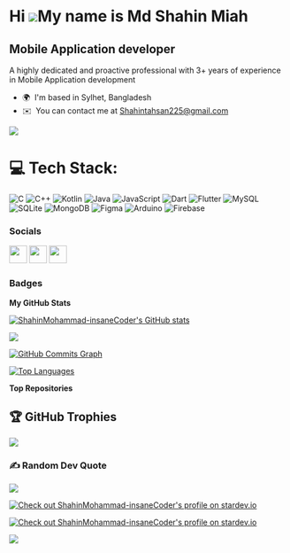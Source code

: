 Hi ![](https://user-images.githubusercontent.com/18350557/176309783-0785949b-9127-417c-8b55-ab5a4333674e.gif)My name is Md Shahin Miah
======================================================================================================================================

Mobile Application developer
----------------------------

A highly dedicated and proactive professional with 3+ years of experience in Mobile Application development

* 🌍  I'm based in Sylhet, Bangladesh
* ✉️  You can contact me at [Shahintahsan225@gmail.com](mailto:Shahintahsan225@gmail.com)

<a href="https://www.github.com/ShahinMohammad-insaneCoder" target="_blank" rel="noreferrer"><img
src="https://img.shields.io/github/followers/ShahinMohammad-insaneCoder?logo=github&style=for-the-badge&color=0891b2&labelColor=1c1917" /></a>


# 💻 Tech Stack:
![C](https://img.shields.io/badge/c-%2300599C.svg?style=for-the-badge&logo=c&logoColor=white) ![C++](https://img.shields.io/badge/c++-%2300599C.svg?style=for-the-badge&logo=c%2B%2B&logoColor=white) ![Kotlin](https://img.shields.io/badge/kotlin-%230095D5.svg?style=for-the-badge&logo=kotlin&logoColor=white) ![Java](https://img.shields.io/badge/java-%23ED8B00.svg?style=for-the-badge&logo=java&logoColor=white) ![JavaScript](https://img.shields.io/badge/javascript-%23323330.svg?style=for-the-badge&logo=javascript&logoColor=%23F7DF1E) ![Dart](https://img.shields.io/badge/dart-%230175C2.svg?style=for-the-badge&logo=dart&logoColor=white) ![Flutter](https://img.shields.io/badge/Flutter-%2302569B.svg?style=for-the-badge&logo=Flutter&logoColor=white) ![MySQL](https://img.shields.io/badge/mysql-%2300f.svg?style=for-the-badge&logo=mysql&logoColor=white) ![SQLite](https://img.shields.io/badge/sqlite-%2307405e.svg?style=for-the-badge&logo=sqlite&logoColor=white) ![MongoDB](https://img.shields.io/badge/MongoDB-%234ea94b.svg?style=for-the-badge&logo=mongodb&logoColor=white) 	![Figma](https://img.shields.io/badge/figma-%23F24E1E.svg?style=for-the-badge&logo=figma&logoColor=white) ![Arduino](https://img.shields.io/badge/-Arduino-00979D?style=for-the-badge&logo=Arduino&logoColor=white) ![Firebase](https://img.shields.io/badge/firebase-%23039BE5.svg?style=for-the-badge&logo=firebase)



### Socials

<p align="left"> <a href="https://www.github.com/ShahinMohammad-insaneCoder" target="_blank" rel="noreferrer"><img src="https://raw.githubusercontent.com/danielcranney/readme-generator/main/public/icons/socials/github.svg" width="32" height="32" /></a> <a href="https://www.linkedin.com/in/mohammad-shahin-0181431a4" target="_blank" rel="noreferrer"><img src="https://raw.githubusercontent.com/danielcranney/readme-generator/main/public/icons/socials/linkedin.svg" width="32" height="32" /></a> <a href="https://www.stackoverflow.com/users/13927880/shahin" target="_blank" rel="noreferrer"><img src="https://raw.githubusercontent.com/danielcranney/readme-generator/main/public/icons/socials/stackoverflow.svg" width="32" height="32" /></a></p>

### Badges

<b>My GitHub Stats</b>

<a href="http://www.github.com/ShahinMohammad-insaneCoder"><img src="https://github-readme-stats.vercel.app/api?username=ShahinMohammad-insaneCoder&show_icons=true&hide=&count_private=true&title_color=0891b2&text_color=ffffff&icon_color=0891b2&bg_color=1c1917&hide_border=true&show_icons=true" alt="ShahinMohammad-insaneCoder's GitHub stats" /></a>

<a href="http://www.github.com/ShahinMohammad-insaneCoder"><img src="https://github-readme-streak-stats.herokuapp.com/?user=ShahinMohammad-insaneCoder&stroke=ffffff&background=1c1917&ring=0891b2&fire=0891b2&currStreakNum=ffffff&currStreakLabel=0891b2&sideNums=ffffff&sideLabels=ffffff&dates=ffffff&hide_border=true" /></a>

<a href="http://www.github.com/ShahinMohammad-insaneCoder"><img src="https://github-readme-activity-graph.cyclic.app/graph?username=ShahinMohammad-insaneCoder&bg_color=1c1917&color=ffffff&line=0891b2&point=ffffff&area_color=1c1917&area=true&hide_border=true&custom_title=GitHub%20Commits%20Graph" alt="GitHub Commits Graph" /></a>

<a href="https://github.com/ShahinMohammad-insaneCoder" align="left"><img src="https://github-readme-stats.vercel.app/api/top-langs/?username=ShahinMohammad-insaneCoder&langs_count=10&title_color=0891b2&text_color=ffffff&icon_color=0891b2&bg_color=1c1917&hide_border=true&locale=en&custom_title=Top%20%Languages" alt="Top Languages" /></a>

<b>Top Repositories</b>
## 🏆 GitHub Trophies
![](https://github-profile-trophy.vercel.app/?username=ShahinMohammad-insaneCoder&theme=radical&no-frame=false&no-bg=false&margin-w=4)

### ✍️ Random Dev Quote
![](https://quotes-github-readme.vercel.app/api?type=horizontal&theme=radical)

<a href="https://stardev.io/developers/ShahinMohammad-insaneCoder"><img alt="Check out ShahinMohammad-insaneCoder's profile on stardev.io" src="https://stardev.io/developers/ShahinMohammad-insaneCoder/badge/languages/country.svg" /></a>

<a href="https://stardev.io/developers/ShahinMohammad-insaneCoder"><img alt="Check out ShahinMohammad-insaneCoder's profile on stardev.io" src="https://stardev.io/developers/ShahinMohammad-insaneCoder/badge/languages/locality.svg" /></a>

[![](https://visitcount.itsvg.in/api?id=ShahinMohammad-insaneCoder&icon=0&color=10)](https://visitcount.itsvg.in)

<div width="100%" align="center"></div><br /><br /><br /><br /><br /><br /><br />




